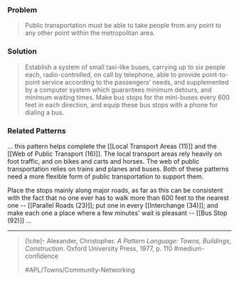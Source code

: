 ### Problem
>Public transportation must be able to take people from any point to any other point within the metropolitan area.

### Solution
>Establish a system of small taxi-like buses, carrying up to six people each, radio-controlled, on call by telephone, able to provide point-to-point service according to the passengers’ needs, and supplemented by a computer system which guarantees minimum detours, and minimum waiting times. Make bus stops for the mini-buses every 600 feet in each direction, and equip these bus stops with a phone for dialing a bus.

### Related Patterns
... this pattern helps complete the [[Local Transport Areas (11)]] and the [[Web of Public Transport (16)]]. The local transport areas rely heavily on foot traffic, and on bikes and carts and horses. The web of public transportation relies on trains and planes and buses. Both of these patterns need a more flexible form of public transportation to support them.

Place the stops mainly along major roads, as far as this can be consistent with the fact that no one ever has to walk more than 600 feet to the nearest one -- [[Parallel Roads (23)]]; put one in every [[Interchange (34)]]; and make each one a place where a few minutes' wait is pleasant -- [[Bus Stop (92)]] ...

---
> [!cite]- Alexander, Christopher. _A Pattern Language: Towns, Buildings, Construction_. Oxford University Press, 1977, p. 110
> #medium-confidence 
> 
> #APL/Towns/Community-Networking 